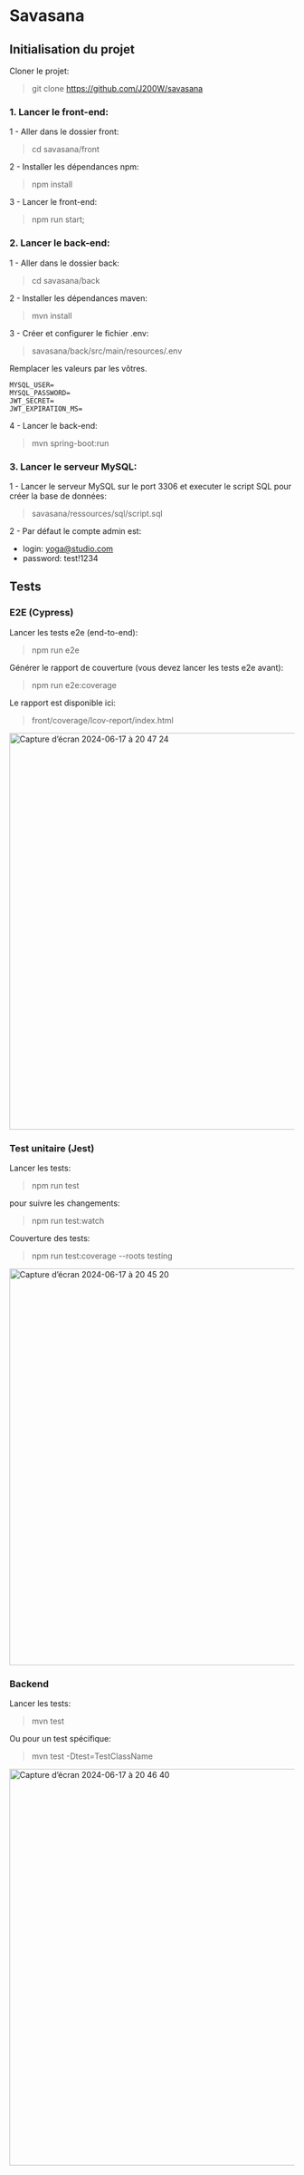 # Savasana

## Initialisation du projet

Cloner le projet:

> git clone https://github.com/J200W/savasana

### 1. Lancer le front-end:

1 - Aller dans le dossier front:

> cd savasana/front

2 - Installer les dépendances npm:

> npm install

3 - Lancer le front-end:

> npm run start;

### 2. Lancer le back-end:

1 - Aller dans le dossier back:

> cd savasana/back

2 - Installer les dépendances maven:

> mvn install

3 - Créer et configurer le fichier .env:

> savasana/back/src/main/resources/.env

Remplacer les valeurs par les vôtres.

```
MYSQL_USER=
MYSQL_PASSWORD=
JWT_SECRET=
JWT_EXPIRATION_MS=
```
 
4 - Lancer le back-end:

> mvn spring-boot:run

### 3. Lancer le serveur MySQL:

1 - Lancer le serveur MySQL sur le port 3306 et executer le script SQL pour créer la base de données:

> savasana/ressources/sql/script.sql

2 - Par défaut le compte admin est:
- login: yoga@studio.com
- password: test!1234

## Tests

### E2E (Cypress)

Lancer les tests e2e (end-to-end):

> npm run e2e

Générer le rapport de couverture (vous devez lancer les tests e2e avant):

> npm run e2e:coverage

Le rapport est disponible ici:

> front/coverage/lcov-report/index.html
 
<img width="700" alt="Capture d’écran 2024-06-17 à 20 47 24" src="https://github.com/J200W/savasana/assets/94389835/bca995cc-d5c7-4b36-8972-216c22937400">

### Test unitaire (Jest)

Lancer les tests:

> npm run test

pour suivre les changements:

> npm run test:watch

Couverture des tests:

> npm run test:coverage --roots testing

<img width="700" alt="Capture d’écran 2024-06-17 à 20 45 20" src="https://github.com/J200W/savasana/assets/94389835/37b62d32-df1b-441a-add4-2b83dab9b4d1">

### Backend

Lancer les tests:

> mvn test

Ou pour un test spécifique:

> mvn test -Dtest=TestClassName

<img width="700" alt="Capture d’écran 2024-06-17 à 20 46 40" src="https://github.com/J200W/savasana/assets/94389835/7065d4ff-8185-4c6c-bea2-ac8453b88ccb">
